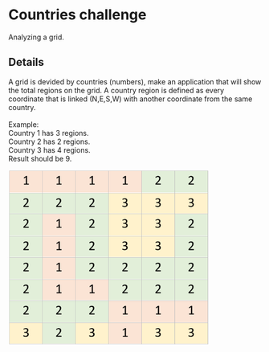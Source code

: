# Countries challenge
Analyzing a grid.

## Details
A grid is devided by countries (numbers), make an application that will show the total regions on the grid.
A country region is defined as every coordinate that is linked (N,E,S,W) with another coordinate from the same country.
<br />
<br />
Example:<br />
Country 1 has 3 regions.<br />
Country 2 has 2 regions.<br />
Country 3 has 4 regions.<br />
Result should be 9.<br />

<img src="Countries.png" width="400" />

 
